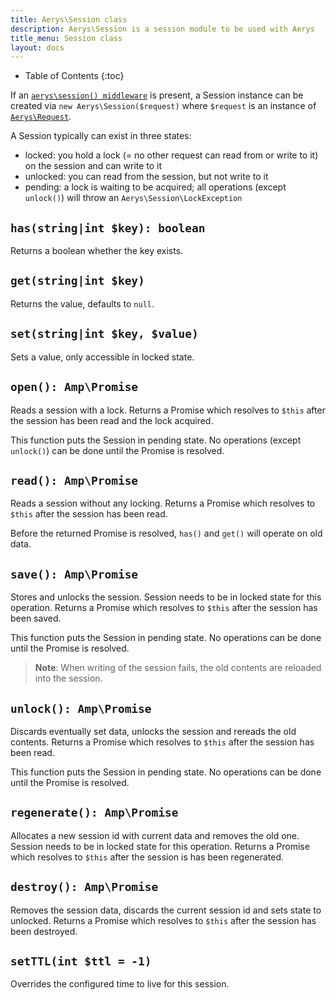 ```yaml
---
title: Aerys\Session class
description: Aerys\Session is a session module to be used with Aerys
title_menu: Session class
layout: docs
---
```


* Table of Contents
{:toc}

If an [`aerys\session() middleware`](middleware.html) is present, a Session instance can be created via `new Aerys\Session($request)` where `$request` is an instance of [`Aerys\Request`](../aerys/classes/request.html).

A Session typically can exist in three states:

- locked: you hold a lock (= no other request can read from or write to it) on the session and can write to it
- unlocked: you can read from the session, but not write to it
- pending: a lock is waiting to be acquired; all operations (except `unlock()`) will throw an `Aerys\Session\LockException`

## `has(string|int $key): boolean`

Returns a boolean whether the key exists.

## `get(string|int $key)`

Returns the value, defaults to `null`.

## `set(string|int $key, $value)`

Sets a value, only accessible in locked state.

## `open(): Amp\Promise`

Reads a session with a lock. Returns a Promise which resolves to `$this` after the session has been read and the lock acquired.

This function puts the Session in pending state. No operations (except `unlock()`) can be done until the Promise is resolved.

## `read(): Amp\Promise`

Reads a session without any locking. Returns a Promise which resolves to `$this` after the session has been read.

Before the returned Promise is resolved, `has()` and `get()` will operate on old data.

## `save(): Amp\Promise`

Stores and unlocks the session. Session needs to be in locked state for this operation. Returns a Promise which resolves to `$this` after the session has been saved.

This function puts the Session in pending state. No operations can be done until the Promise is resolved.

> **Note**: When writing of the session fails, the old contents are reloaded into the session.

## `unlock(): Amp\Promise`

Discards eventually set data, unlocks the session and rereads the old contents. Returns a Promise which resolves to `$this` after the session has been read.

This function puts the Session in pending state. No operations can be done until the Promise is resolved.

## `regenerate(): Amp\Promise`

Allocates a new session id with current data and removes the old one. Session needs to be in locked state for this operation. Returns a Promise which resolves to `$this` after the session is has been regenerated.

## `destroy(): Amp\Promise`

Removes the session data, discards the current session id and sets state to unlocked. Returns a Promise which resolves to `$this` after the session has been destroyed.

## `setTTL(int $ttl = -1)`

Overrides the configured time to live for this session.